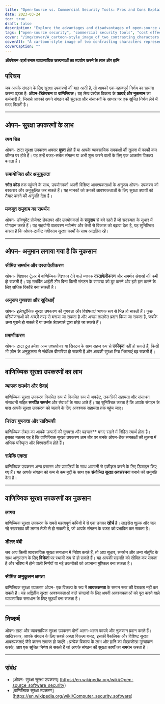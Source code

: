 ```yaml
---
title: "Open-Source vs. Commercial Security Tools: Pros and Cons Explained"
date: 2023-03-24
toc: true
draft: false
description: "Explore the advantages and disadvantages of open-source and commercial security tools, helping you make informed decisions for your organization's security strategy."
tags: ["open-source security", "commercial security tools", "cost effectiveness", "flexibility", "customizability", "community support", "limited support", "documentation", "integration challenges", "quality and reliability", "seamless integration", "vendor lock-in", "IT resources", "security infrastructure", "security solutions", "budget constraints", "unique requirements", "software compatibility", "security goals", "decision making"]
cover: "/img/cover/A_cartoon-style_image_of_two_contrasting_characters.png"
coverAlt: "A cartoon-style image of two contrasting characters representing open-source and commercial security tools, standing on opposite sides of a balanced scale, symbolizing the pros and cons of each option."
coverCaption: ""
---
```


 **ऑपरेशन-दर्जा बनाम व्यावसायिक कल्पनाओं का उपयोग करने के लाभ और हानि**  ## परिचय  जब आपके संगठन के लिए सुरक्षा उपकरणों की बात आती है, तो आपको एक महत्वपूर्ण निर्णय का सामना करना पड़ता है: **ऑपन-डिटेक्शन** या **वाणिज्यिक**। यह लेख प्रत्येक विकल्प के **फायदे और नुकसान** का कर्मचारी है, जिससे आपको अपने संगठन की सुंदरता और संसाधनों के आधार पर एक सूचित निर्णय लेने में मदद मिलती है।  ______  ## ओपन- सुरक्षा उपकरणों के लाभ  ### व्यय बिड  ओपन- टाटा सुरक्षा उपकरण अक्सर **मुफ्त** होते हैं या आपके व्यावसायिक समकक्षों की तुलना में काफी कम कीमत पर होते हैं। यह उन्हें बजट-सचेत संगठन या अभी शुरू करने वालों के लिए एक आकर्षण विकल्प बनाता है।  ### समायोजित और अनुकूलता  **स्रोत कोड** तक पहुंचने के साथ, उपयोगकर्ता अपनी विशिष्ट आवश्यकताओं के अनुरूप ओपन- उपकरण को बरकरार और अनुकूलित कर सकते हैं। यह मानकों को उनकी आवश्यकताओं के लिए सुरक्षा उपायों को तैयार करने की अनुमति देता है।  ### मजबूत समुदाय का समर्थन  ओपन- डॉक्यूमेंट प्रोजेक्ट डेवलपर और उपयोगकर्ता के **समुदाय** से बने रहते हैं जो सदस्यता के सुधार में योगदान करते हैं। यह सहयोगी वातावरण नवोन्मेष और तेजी से विकास को बढ़ावा देता है, यह सुनिश्चित करता है कि ओपन-टार्केट नवीनतम सुरक्षा कार्यों के साथ अद्यतित रहें।  ______  ## ओपन- अनुमान लगाया गया है कि नुकसान  ### सीमित समर्थन और दस्तावेज़ीकरण  ओपन- विज्ञापन ट्रेलर में वाणिज्यिक विज्ञापन देने वाले व्यापक **दस्तावेज़ीकरण** और समर्थन सेवाओं की कमी हो सकती है। यह समर्पित आईटी टीम बिना किसी संगठन के समस्या को दूर करने और इसे हल करने के लिए अधिक रिकॉर्ड बना सकती है।  ### अनुरूप गुणवत्ता और सुविधाएँ  ओपन- इलेक्ट्रॉनिक सुरक्षा उपकरण की गुणवत्ता और विशेषताएं व्यापक रूप से भिन्न हो सकती हैं। कुछ परियोजनाओं को अच्छी तरह से बनाया जा सकता है और अच्छा तालमेल प्रदान किया जा सकता है, जबकि अन्य पुराने हो सकते हैं या उनके डेवलपर्स द्वारा छोड़े जा सकते हैं।  ### प्रमाणीकरण  ओपन- टाटा टूल हमेशा अन्य एक्सपोजर या सिस्टम के साथ सहज रूप से **एकीकृत** नहीं हो सकते हैं, किसी भी ज़ोन के अनुकूलता से संबंधित बीमारियां हो सकती हैं और आपकी सुरक्षा भिन्न भिन्नताएं बढ़ सकती हैं।  ______  ## वाणिज्यिक सुरक्षा उपकरणों का लाभ  ### व्यापक समर्थन और सेवाएं  वाणिज्यिक सुरक्षा उपकरण नियमित रूप से नियमित रूप से अपडेट, तकनीकी सहायता और संसाधन संसाधनों सहित **समर्पित समर्थन** और सेवाओं के साथ आते हैं। यह सुनिश्चित करता है कि आपके संगठन के पास आपके सुरक्षा उपकरण को चलाने के लिए आवश्यक सहायता तक पहुंच जाए।  ### निरंतर गुणवत्ता और साख्यिकी  वाणिज्यिक लेबल का आपके उत्पादों की गुणवत्ता और पहचान** बनाए रखने में निहित स्वार्थ होता है। इसका मतलब यह है कि वाणिज्यिक सुरक्षा उपकरण आम तौर पर उनके ओपन-टैक समकक्षों की तुलना में अधिक परिष्कृत और विश्वसनीय होते हैं।  ### समेकि एकता  वाणिज्यिक उपकरण अन्य प्रसारण और प्रणालियों के साथ आसानी से एकीकृत करने के लिए डिजाइन किए गए हैं। यह आपके संगठन को कम से कम मुद्दों के साथ एक **संयोजित सुरक्षा अवसंरचना** बनाने की अनुमति देता है।  ______  ## वाणिज्यिक सुरक्षा उपकरणों का नुकसान  ### लागत  वाणिज्यिक सुरक्षा उपकरण के सबसे महत्वपूर्ण कमियों में से एक उनका **खोर्च** है। लाइसेंस शुल्क और चल रहे रखरखाव की लागत तेजी से हो सकती है, जो आपके संगठन के बजट को प्रभावित कर सकता है।  ### डीलर बंदी  जब आप किसी व्यावसायिक सुरक्षा समाधान में निवेश करते हैं, तो आप सुधार, समर्थन और अन्य संतुष्टि के साथ अनुपालन के लिए **विक्रेता** पर स्थायी रूप से हो सकते हैं। यह आपकी सहमति को सीमित कर सकता है और भविष्य में होने वाली निर्णयों या नई तकनीकों को अपनाना मुश्किल बना सकता है।  ### सीमित अनुकूलन क्षमता  वाणिज्यिक सुरक्षा उपकरण ओपन- एक विकल्प के रूप में **लायकक्षमता** के समान स्तर की पेशकश नहीं कर सकते हैं। यह अद्वितीय सुरक्षा आवश्यकताओं वाले संगठनों के लिए अपनी आवश्यकताओं को पूरा करने वाले व्यावसायिक समाधान के लिए जुड़वाँ बना सकता है।  ______  ## निष्कर्ष  ओपन-टाटा और व्यावसायिक सुरक्षा उपकरण दोनों अलग-अलग फायदे और नुकसान प्रदान करते हैं। आखिरकार, आपके संगठन के लिए सबसे अच्छा विकल्प बजट, इसकी वैकल्पिक और विशिष्ट सुरक्षा आवश्यकताएं जैसे कारण समाप्त हो जाएंगे। प्रत्येक विकल्प के लाभ और हानि का लेखाजोखा मूल्यांकन करके, आप एक सूचित निर्णय ले सकते हैं जो आपके संगठन की सुरक्षा कार्यों का समर्थन करता है।  ______  ## संबंध  - [ओपन- सुरक्षा सुरक्षा उपकरण] (https://en.wikipedia.org/wiki/Open-source_software_security) - [वाणिज्यिक सुरक्षा उपकरण] (https://en.wikipedia.org/wiki/Computer_security_software)